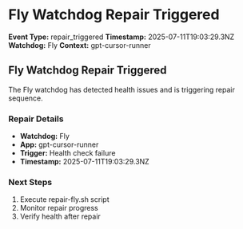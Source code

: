 # Fly Watchdog Repair Triggered

**Event Type:** repair_triggered
**Timestamp:** 2025-07-11T19:03:29.3NZ
**Watchdog:** Fly
**Context:** gpt-cursor-runner


## Fly Watchdog Repair Triggered

The Fly watchdog has detected health issues and is triggering repair sequence.

### Repair Details
- **Watchdog:** Fly
- **App:** gpt-cursor-runner
- **Trigger:** Health check failure
- **Timestamp:** 2025-07-11T19:03:29.3NZ

### Next Steps
1. Execute repair-fly.sh script
2. Monitor repair progress
3. Verify health after repair


